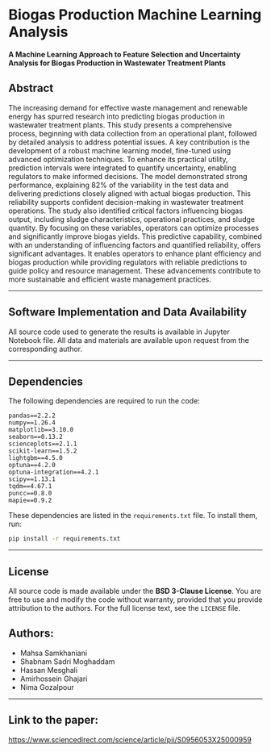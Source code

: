 # Biogas Production Machine Learning Analysis

**A Machine Learning Approach to Feature Selection and Uncertainty Analysis for Biogas Production in Wastewater Treatment Plants**

## Abstract

The increasing demand for effective waste management and renewable energy has spurred research into predicting biogas production in wastewater treatment plants. This study presents a comprehensive process, beginning with data collection from an operational plant, followed by detailed analysis to address potential issues. A key contribution is the development of a robust machine learning model, fine-tuned using advanced optimization techniques. To enhance its practical utility, prediction intervals were integrated to quantify uncertainty, enabling regulators to make informed decisions. The model demonstrated strong performance, explaining 82% of the variability in the test data and delivering predictions closely aligned with actual biogas production. This reliability supports confident decision-making in wastewater treatment operations. The study also identified critical factors influencing biogas output, including sludge characteristics, operational practices, and sludge quantity. By focusing on these variables, operators can optimize processes and significantly improve biogas yields. This predictive capability, combined with an understanding of influencing factors and quantified reliability, offers significant advantages. It enables operators to enhance plant efficiency and biogas production while providing regulators with reliable predictions to guide policy and resource management. These advancements contribute to more sustainable and efficient waste management practices.

---

## Software Implementation and Data Availability

All source code used to generate the results is available in Jupyter Notebook file.
All data and materials are available upon request from the corresponding author.

---

## Dependencies

The following dependencies are required to run the code:

```plaintext
pandas==2.2.2
numpy==1.26.4
matplotlib==3.10.0
seaborn==0.13.2
scienceplots==2.1.1
scikit-learn==1.5.2
lightgbm==4.5.0
optuna==4.2.0
optuna-integration==4.2.1
scipy==1.13.1
tqdm==4.67.1
puncc==0.8.0
mapie==0.9.2
```

These dependencies are listed in the `requirements.txt` file. To install them, run:

```sh
pip install -r requirements.txt
```

---

## License

All source code is made available under the **BSD 3-Clause License**. You are free to use and modify the code without warranty, provided that you provide attribution to the authors. For the full license text, see the `LICENSE` file.

## Authors:
- Mahsa Samkhaniani
- Shabnam Sadri Moghaddam
- Hassan Mesghali
- Amirhossein Ghajari
- Nima Gozalpour

---

## Link to the paper:
https://www.sciencedirect.com/science/article/pii/S0956053X25000959
